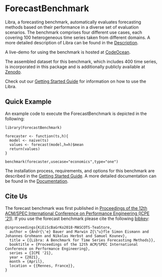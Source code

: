 # ForecastBenchmark

Libra, a forecasting benchmark, automatically evaluates forecasting methods based on their performance in a diverse set of evaluation scenarios. The benchmark comprises four different use cases, each covering 100 heterogeneous time series taken from different domains. A more detailed description of Libra can be found in the [Description](documentation/DESCRIPTION.md).

A live-demo for using the benchmark is hosted at [CodeOcean](https://doi.org/10.24433/CO.3240518.v2). 

The assembled dataset for this benchmark, which includes 400 time series, is incorporated in this package and is additionally publicly available at [Zenodo](http://doi.org/10.5281/zenodo.4399959).

Check out our [Getting Started Guide](GET_STARTED.md) for information on how to use the Libra.

## Quick Example
An example code to execute the ForecastBenchmark is depicted in the following:
```
library(ForecastBenchmark)

forecaster <- function(ts,h){
  model <- naive(ts)
  values <- forecast(model,h=h)$mean
  return(values)
}

benchmark(forecaster,usecase="economics",type="one")
```

The installation process, requirements, and options for this benchmark are described in the [Getting Started Guide](GET_STARTED.md). A more detailed documentation can be found in the [Documentation](documentation/DOCUMENTATION.md).

## Cite Us

The forecast benchmark was first published in [Proceedings of the 12th ACM/SPEC International Conference on Performance Engineering (ICPE '21)](https://dl.acm.org/doi/abs/10.1145/3427921.3450241). If you use the forecast benchmark please cite the following [bibkey](CITE.md):

	@inproceedings{KiEiScBaGrKo2018-MASCOTS-TeaStore,
      author = {Andr{\'e} Bauer and Marwin Z{\"u}fle Simon Eismann and Johannes Grohmann and Nikolas Herbst and Samuel Kounev},
      title = {{Libra: A Benchmark for Time Series Forecasting Methods}},
      booktitle = {Proceedings of the 12th ACM/SPEC International Conference on Performance Engineering},
      series = {ICPE '21},
      year = {2021},
      month = {April},
      location = {{Rennes, France}},
    }





